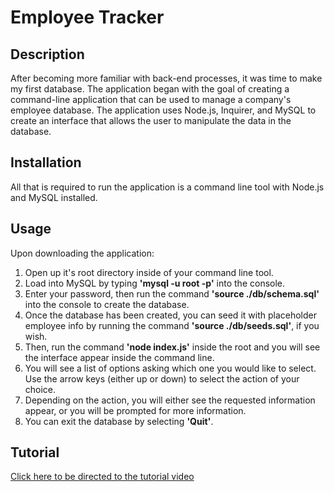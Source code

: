# Employee Tracker

## Description
After becoming more familiar with back-end processes, it was time to make my first database. The application began with the goal of creating a command-line application that can be used to manage a company's employee database. The application uses Node.js, Inquirer, and MySQL to create an interface that allows the user to manipulate the data in the database.
## Installation
All that is required to run the application is a command line tool with Node.js and MySQL installed.
## Usage
Upon downloading the application:
1. Open up it's root directory inside of your command line tool.
2. Load into MySQL by typing <strong>'mysql -u root -p'</strong> into the console.
3. Enter your password, then run the command <strong>'source ./db/schema.sql'</strong> into the console to create the database.
4. Once the database has been created, you can seed it with placeholder employee info by running the command <strong>'source ./db/seeds.sql'</strong>, if you wish.
5. Then, run the command <strong>'node index.js'</strong> inside the root and you will see the interface appear inside the command line.
6. You will see a list of options asking which one you would like to select. Use the arrow keys (either up or down) to select the action of your choice.
7. Depending on the action, you will either see the requested information appear, or you will be prompted for more information.
8. You can exit the database by selecting <strong>'Quit'</strong>.

## Tutorial
[Click here to be directed to the tutorial video]()